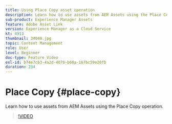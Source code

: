 ```yaml
---
title: Using Place Copy asset operation
description: Learn how to use assets from AEM Assets using the Place Copy operation.
sub-product: Experience Manager Assets
feature: Adobe Asset Link
version: Experience Manager as a Cloud Service
kt: 4913
thumbnail: 34049.jpg
topic: Content Management
role: User
level: Beginner
doc-type: Feature Video
exl-id: b74e7cb3-4a2d-4076-b68a-167bc59e20fb
duration: 234
---
```

# Place Copy {#place-copy}

Learn how to use assets from AEM Assets using the Place Copy operation.

>[!VIDEO](https://video.tv.adobe.com/v/34049?quality=12&learn=on)
